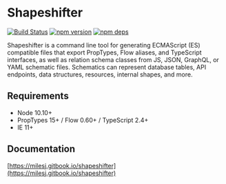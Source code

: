 # Shapeshifter

[![Build Status](https://github.com/milesj/shapeshifter/workflows/Build/badge.svg)](https://github.com/milesj/shapeshifter/actions?query=branch%3Amaster)
[![npm version](https://badge.fury.io/js/shapeshifter.svg)](https://www.npmjs.com/package/shapeshifter)
[![npm deps](https://david-dm.org/milesj/shapeshifter.svg?path=packages/core)](https://www.npmjs.com/package/shapeshifter)

Shapeshifter is a command line tool for generating ECMAScript (ES) compatible files that export
PropTypes, Flow aliases, and TypeScript interfaces, as well as relation schema classes from JS,
JSON, GraphQL, or YAML schematic files. Schematics can represent database tables, API endpoints,
data structures, resources, internal shapes, and more.

## Requirements

- Node 10.10+
- PropTypes 15+ / Flow 0.60+ / TypeScript 2.4+
- IE 11+

## Documentation

[https://milesj.gitbook.io/shapeshifter](https://milesj.gitbook.io/shapeshifter)
